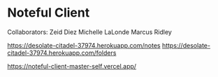 # Noteful Client

Collaborators:
Zeid Diez
Michelle LaLonde
Marcus Ridley

https://desolate-citadel-37974.herokuapp.com/notes
https://desolate-citadel-37974.herokuapp.com/folders

https://noteful-client-master-self.vercel.app/
